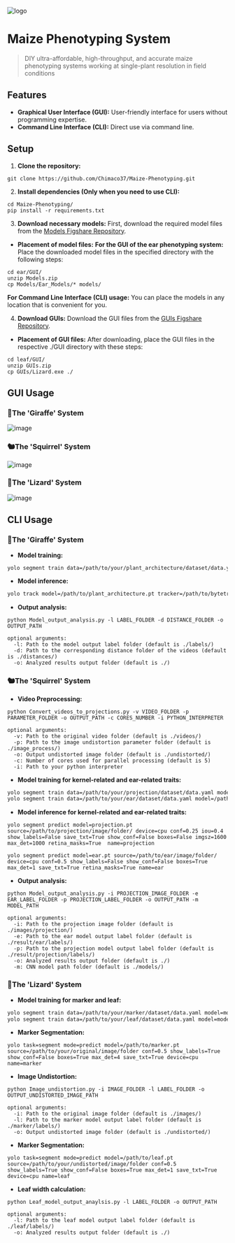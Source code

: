 ![logo](https://github.com/user-attachments/assets/1392e8f6-083a-4b8b-8c88-b227d3edfdba)
# Maize Phenotyping System
> DIY ultra-affordable, high-throughput, and accurate maize phenotyping systems working at single-plant resolution in field conditions

## Features
- **Graphical User Interface (GUI):** User-friendly interface for users without programming expertise.
- **Command Line Interface (CLI):** Direct use via command line.

## Setup

1. **Clone the repository:**
```
git clone https://github.com/Chimaco37/Maize-Phenotyping.git
```
2. **Install dependencies (Only when you need to use CLI):**
```
cd Maize-Phenotyping/
pip install -r requirements.txt
```

3. **Download necessary models:**
First, download the required model files from the [Models Figshare Repository](https://doi.org/10.6084/m9.figshare.26282731).

- **Placement of model files:**
**For the GUI of the ear phenotyping system:**
  Place the downloaded model files in the specified directory with the following steps:
 ```
cd ear/GUI/
unzip Models.zip
cp Models/Ear_Models/* models/
```
**For Command Line Interface (CLI) usage:**
  You can place the models in any location that is convenient for you.

4. **Download GUIs:**
Download the GUI files from the [GUIs Figshare Repository](https://doi.org/10.6084/m9.figshare.26363107).

- **Placement of GUI files:**
  After downloading, place the GUI files in the respective ./GUI directory with these steps:
```
cd leaf/GUI/
unzip GUIs.zip
cp GUIs/Lizard.exe ./
```

## GUI Usage
### 🦒The 'Giraffe' System
![image](https://github.com/user-attachments/assets/6d37a213-d0c5-4445-9cfa-335f4e5c00e6)

### 🐿️The 'Squirrel' System
![image](https://github.com/user-attachments/assets/efc8459c-55f9-4a39-a1b8-0e457a93f021)

### 🦎The 'Lizard' System
![image](https://github.com/user-attachments/assets/6e06a325-d988-446e-b2c6-13a2b721f2d9)


## CLI Usage

### 🦒The 'Giraffe' System

- **Model training:**

```bash
yolo segment train data=/path/to/your/plant_architecture/dataset/data.yaml model=/path/to/your/plant_architecture/model.pt epochs=200 patience=30 batch=64 imgsz=640 device=0 name=plant_architecture_training
```

- **Model inference:**

```bash
yolo track model=/path/to/plant_architecture.pt tracker=/path/to/bytetrack.yaml source=/path/to/your/video/folder save_txt=True save=True show_labels=True show_conf=True boxes=True conf=0.6 iou=0.5 imgsz=641 agnostic_nms=False retina_masks=True device=0 name=plant_architecture
```
- **Output analysis:**
```
python Model_output_analysis.py -l LABEL_FOLDER -d DISTANCE_FOLDER -o OUTPUT_PATH

optional arguments:
  -l: Path to the model output label folder (default is ./labels/)
  -d: Path to the corresponding distance folder of the videos (default is ./distances/)
  -o: Analyzed results output folder (default is ./)
```

### 🐿️The 'Squirrel' System

- **Video Preprocessing:**
```
python Convert_videos_to_projections.py -v VIDEO_FOLDER -p PARAMETER_FOLDER -o OUTPUT_PATH -c CORES_NUMBER -i PYTHON_INTERPRETER

optional arguments:
  -v: Path to the original video folder (default is ./videos/)
  -p: Path to the image undistortion parameter folder (default is ./image_process/)
  -o: Output undistorted image folder (default is ./undistorted/)
  -c: Number of cores used for parallel processing (default is 5)
  -i: Path to your python interpreter
```

- **Model training for kernel-related and ear-related traits:**

```bash
yolo segment train data=/path/to/your/projection/dataset/data.yaml model=/path/to/your/projection/model.pt epochs=200 batch=4 patience=30 device=0,1,2,3 name=projection_model_training
yolo segment train data=/path/to/your/ear/dataset/data.yaml model=/path/to/your/ear/model.pt epochs=200 batch=32 patience=30 device=0 name=ear_model_training
```

- **Model inference for kernel-related and ear-related traits:**

```
yolo segment predict model=projection.pt source=/path/to/projection/image/folder/ device=cpu conf=0.25 iou=0.4 show_labels=False save_txt=True show_conf=False boxes=False imgsz=1600 max_det=1000 retina_masks=True  name=projection

yolo segment predict model=ear.pt source=/path/to/ear/image/folder/ device=cpu conf=0.5 show_labels=False show_conf=False boxes=True max_det=1 save_txt=True retina_masks=True name=ear
```
- **Output analysis:**
```
python Model_output_analysis.py -i PROJECTION_IMAGE_FOLDER -e EAR_LABEL_FOLDER -p PROJECTION_LABEL_FOLDER -o OUTPUT_PATH -m MODEL_PATH

optional arguments:
  -i: Path to the projection image folder (default is ./images/projection/)
  -e: Path to the ear model output label folder (default is ./result/ear/labels/)
  -p: Path to the projection model output label folder (default is ./result/projection/labels/)
  -o: Analyzed results output folder (default is ./)
  -m: CNN model path folder (default is ./models/)
```


### 🦎The 'Lizard' System
- **Model training for marker and leaf:**

```bash
yolo segment train data=/path/to/your/marker/dataset/data.yaml model=model=/path/to/your/marker/model.pt epochs=200 batch=32 device=0 name=marker_model_training
yolo segment train data=/path/to/your/leaf/dataset/data.yaml model=model=/path/to/your/leaf/model.pt epochs=200 batch=32 device=0 name=leaf_model_training
```

- **Marker Segmentation:**

```
yolo task=segment mode=predict model=/path/to/marker.pt source=/path/to/your/original/image/folder conf=0.5 show_labels=True show_conf=False boxes=True max_det=4 save_txt=True device=cpu name=marker
```
- **Image Undistortion:**
```
python Image_undistortion.py -i IMAGE_FOLDER -l LABEL_FOLDER -o OUTPUT_UNDISTORTED_IMAGE_PATH

optional arguments:
  -i: Path to the original image folder (default is ./images/)
  -l: Path to the marker model output label folder (default is ./marker/labels/)
  -o: Output undistorted image folder (default is ./undistorted/)
```
- **Marker Segmentation:**
```
yolo task=segment mode=predict model=/path/to/leaf.pt source=/path/to/your/undistorted/image/folder conf=0.5 show_labels=True show_conf=False boxes=True max_det=1 save_txt=True device=cpu name=leaf
```
- **Leaf width calculation:**
```
python Leaf_model_output_anaylsis.py -l LABEL_FOLDER -o OUTPUT_PATH

optional arguments:
  -l: Path to the leaf model output label folder (default is ./leaf/labels/)
  -o: Analyzed results output folder (default is ./)
```

